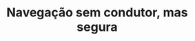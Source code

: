 ---
title: Navegação sem condutor, mas segura
tags: [Unicamp]
style: border
color: info
description: Engenheira desenvolve método de localização, baixando custo de mobilidade autônoma.
external_url: https://www.unicamp.br/unicamp/ju/616/navegacao-sem-condutor-mas-segura
---